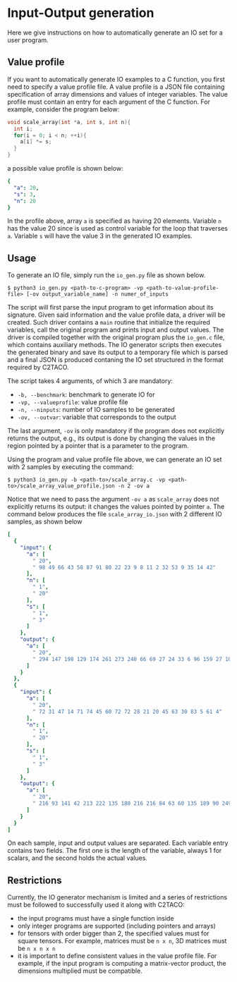 # Input-Output generation

Here we give instructions on how to automatically generate an IO set for a user program.

## Value profile
If you want to automatically generate IO examples to a C function, you first need to specify a value profile file. A value profile is a JSON file containing specification of array dimensions and values of integer variables. The value profile must contain an entry for each argument of the C function. For example, consider the program below:

```c
void scale_array(int *a, int s, int n){
  int i;
  for(i = 0; i < n; ++i){
    a[i] *= s;
  }
}
```

a possible value profile is shown below:

```yaml
{
  "a": 20,
  "s": 3,
  "n": 20
}
```
In the profile above, array `a` is specified as having 20 elements. Variable `n` has the value 20 since is used as control variable for the loop that traverses `a`. Variable `s` will have the value 3 in the generated IO examples.



## Usage
To generate an IO file, simply run the `io_gen.py` file as shown below.

```
$ python3 io_gen.py <path-to-c-program> -vp <path-to-value-profile-file> [-ov output_variable_name] -n numer_of_inputs
```

The script will first parse the input program to get information about its signature. Given said information and the value profile data, a driver will be created. Such driver contains a `main` routine that initialize the required variables, call the original program and prints input and output values. The driver is compiled together with the original program plus the `io_gen.c` file, which contains auxiliary methods. The IO generator scripts then executes the generated binary and save its output to a temporary file which is parsed and a final JSON is produced contaning the IO set structured in the format required by C2TACO.

The script takes 4 arguments, of which 3 are mandatory:

* `-b, --benchmark`: benchmark to generate IO for
* `-vp, --valueprofile`: value profile file
* `-n, --ninputs`: number of IO samples to be generated
* `-ov, --outvar`: variable that corresponds to the output

The last argument, `-ov` is only mandatory if the program does not explicitly returns the output, e.g., its output is done by changing the values in the region pointed by a pointer that is a parameter to the program.

Using the program and value profile file above, we can generate an IO set with 2 samples by executing the command:

```
$ python3 io_gen.py -b <path-to>/scale_array.c -vp <path-to>/scale_array_value_profile.json -n 2 -ov a
```

Notice that we need to pass the argument `-ov a` as `scale_array` does not explicitly returns its output: it changes the values pointed by pointer `a`. The command below produces the file `scale_array_io.json` with 2 different IO samples, as shown below

```yaml
[
  {
    "input": {
      "a": [
        " 20",
        " 98 49 66 43 58 87 91 80 22 23 9 8 11 2 32 53 9 35 14 42"
      ],
      "n": [
        " 1",
        " 20"
      ],
      "s": [
        " 1",
        " 3"
      ]
    },
    "output": {
      "a": [
        " 20",
        " 294 147 198 129 174 261 273 240 66 69 27 24 33 6 96 159 27 105 42 126"
      ]
    }
  },
  {
    "input": {
      "a": [
        " 20",
        " 72 31 47 14 71 74 45 60 72 72 28 21 20 45 63 30 83 5 61 4"
      ],
      "n": [
        " 1",
        " 20"
      ],
      "s": [
        " 1",
        " 3"
      ]
    },
    "output": {
      "a": [
        " 20",
        " 216 93 141 42 213 222 135 180 216 216 84 63 60 135 189 90 249 15 183 12"
      ]
    }
  }
]
```

On each sample, input and output values are separated. Each variable entry contains two fields. The first one is the length of the variable, always 1 for scalars, and the second holds the actual values.


## Restrictions

Currently, the IO generator mechanism is limited and a series of restrictions must be followed to successfully used it along with C2TACO:

* the input programs must have a single function inside
* only integer programs are supported (including pointers and arrays)
* for tensors with order bigger than 2, the specified values must for square tensors. For example, matrices must be `n x n`, 3D matrices must be `n x n x n`
* it is important to define consistent values in the value profile file. For example, if the input program is computing a matrix-vector product, the dimensions multiplied must be compatible.
